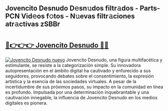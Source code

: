 ## Jovencito Desnudo D𝚎sn𝚞dos filtr𝚊dos - Parts-PCN Vid𝚎os f𝚘tos - N𝚞evas filtr𝚊ciones atr𝚊ctivas zSBBr

# <h2><a href="http://mb5hpw.tromn.icu/?c=Jovencito+Desnudo">🔗👉👉👉 Jovencito Desnudo 🔗🔗</a></h2>

[![Jovencito Desnudo nuevo](https://i.imgur.com/pEAQMta.gif)](http://mb5hpw.tromn.icu/?c=Jovencito+Desnudo)
Jovencito Desnudo, una figura multifacética y estimulante, se resiste a la categorización simple. Su innovadora autopresentación en el ámbito digital ha cautivado y enfurecido a sus seguidores, provocando debates sobre el consentimiento, la expresión artística y la esencia de las sociedades virtuales. A pesar de la incertidumbre de sus próximos pasos, su impacto en la comunidad en línea es profundo. Impulsada por una determinación inquebrantable y una cautivación innegable, la influencia de Jovencito Desnudo en los medios digitales es pionera.
